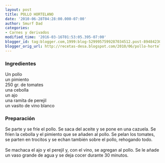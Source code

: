 ```yaml
---
layout: post
title: POLLO HORTELANO
date: '2010-06-28T04:28:00.000-07:00'
author: Smurf Dad
categories:
- Carnes y derivados
modified_time: '2016-03-16T01:53:05.395-07:00'
blogger_id: tag:blogger.com,1999:blog-5299957599287034512.post-8948423031198950463
blogger_orig_url: http://recetas-desa.blogspot.com/2010/06/pollo-hortelano.html
---
```


<h3>Ingredientes</h3>Un pollo<br />un pimiento<br />250 gr. de tomates<br />una cebolla<br />un ajo<br />una ramita de perejil<br />un vasito de vino blanco<br /><h3>Preparación</h3>Se parte y se fríe el pollo. Se saca del aceite y se pone en una cazuela. Se fríen la cebolla y el pimiento que se añaden al pollo. Se pelan los tomates, se parten en trocitos y se echan también sobre el pollo, rehogando todo.<br /><br />Se machaca el ajo y el perejil y, con el vino, se agregan al pollo. Se le añade un vaso grande de agua y se deja cocer durante 30 minutos.